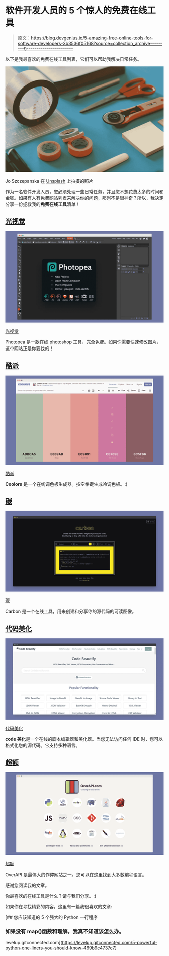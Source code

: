 # 软件开发人员的 5 个惊人的免费在线工具

> 原文：<https://blog.devgenius.io/5-amazing-free-online-tools-for-software-developers-3b3536f05168?source=collection_archive---------9----------------------->

以下是我最喜欢的免费在线工具列表，它们可以帮助我解决日常任务。

![](img/c91897cdc5d88f8926d9e811918df653.png)

Jo Szczepanska 在 [Unsplash](https://unsplash.com?utm_source=medium&utm_medium=referral) 上拍摄的照片

作为一名软件开发人员，您必须处理一些日常任务，并且您不想花费太多的时间和金钱。如果有人有免费网站列表来解决你的问题，那岂不是很神奇？所以，我决定分享一份拯救我的**免费在线工具**清单！

## [光视觉](https://www.photopea.com/)

![](img/c155fb49b8525b9ef862f3752f2f8bd2.png)

[光视觉](https://www.photopea.com/)

Photopea 是一款在线 photoshop 工具，完全免费。如果你需要快速修改图片，这个网站正是你要找的！

## [酷派](https://coolors.co/generate)

![](img/5819d31689f2e75cd944f6885e44b14f.png)

[酷派](https://coolors.co/generate)

**Coolors** 是一个在线调色板生成器。按空格键生成冷调色板。:)

## [碳](https://carbon.now.sh/)

![](img/474b21d3fa9d7a4ba9d442f7af000c39.png)

[碳](https://carbon.now.sh/)

Carbon 是一个在线工具，用来创建和分享你的源代码的可读图像。

## [代码美化](https://codebeautify.org/)

![](img/36c077852ece5f76b06f58a94afe0981.png)

[代码美化](https://codebeautify.org/)

**code 美化**是一个在线的脚本编辑器和美化器。当您无法访问任何 IDE 时，您可以格式化您的源代码。它支持多种语言。

## [超额](https://overapi.com/)

![](img/72a40557a68d22f79ac234dc9753b450.png)

[超额](https://overapi.com/)

OverAPI 是最伟大的作弊网站之一。您可以在这里找到大多数编程语言。

感谢您阅读我的文章。

你最喜欢的在线工具是什么？请与我们分享。:)

如果你在寻找精彩的内容，这里有一篇我很喜欢的文章:

[](https://levelup.gitconnected.com/5-powerful-python-one-liners-you-should-know-469b9c4737c7) [## 您应该知道的 5 个强大的 Python 一行程序

### 如果没有 map()函数和理解，我真不知道该怎么办。

levelup.gitconnected.com](https://levelup.gitconnected.com/5-powerful-python-one-liners-you-should-know-469b9c4737c7)